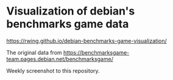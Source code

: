 # Visualization of debian's benchmarks game data

https://rwing.github.io/debian-benchmarks-game-visualization/

The original data from https://benchmarksgame-team.pages.debian.net/benchmarksgame/

Weekly screenshot to this repository.
